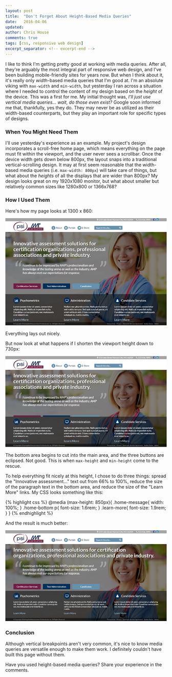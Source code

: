 ```yaml
---
layout: post
title:  "Don't Forget About Height-Based Media Queries"
date:   2016-04-06
updated: 
author: Chris House
comments: true
tags: [css, responsive web design]
excerpt_separator: <!-- excerpt-end -->
---
```


I like to think I'm getting pretty good at working with media queries. After all, they're arguably the most integral part of responsive web design, and I've been building mobile-friendly sites for years now. But when I think about it, it's really only *width*-based media queries that I'm good at. I'm an absolute viking with `max-width` and `min-width`, but yesterday I ran across a situation where I needed to control the content of my design based on the *height* of the device. This was a first for me. My initial thought was, *I'll just use vertical media queries... wait, do those even exist?* Google soon informed me that, thankfully, yes they do. They may never be as utilized as their width-based counterparts, but they play an important role for specific types of designs.<!-- excerpt-end -->

### When You Might Need Them

I'll use yesterday's experience as an example. My project's design incorporates a scroll-free home page, which means everything on the page must fit within the viewport, and the user never sees a scrollbar. Once the device width gets down below 800px, the layout snaps into a traditional vertical-scrolling design. It may at first seem reasonable that the width-based media queries (i.e. `max-width: 800px`) will take care of things, but what about the *heights* of all the displays that are wider than 800px? My design looks great on my 1920x1080 monitor, but what about smaller but relatively common sizes like 1280x800 or 1366x768?

### How I Used Them

Here's how my page looks at 1300 x 860:

![scroll-free page at 1300 x 860](/images/goamp-screenshot-1.jpg)

Everything lays out nicely. 

But now look at what happens if I shorten the viewport height down to 730px:

![scroll-free page at 1300 x 730, broken](/images/goamp-screenshot-2.jpg)

The bottom area begins to cut into the main area, and the three buttons are eclipsed. Not good. This is when `max-height` and `min-height` come to the rescue.

To help everything fit nicely at this height, I chose to do three things: spread the "Innovative assessment..." text out from 66% to 100%, reduce the size of the paragraph text in the bottom area, and reduce the size of the "Learn More" links. My CSS looks something like this:

{% highlight css %}
@media (max-height: 850px){
  .home-message{
    width: 100%;
  }
  .home-bottom p{
    font-size: 1.6rem;
  }
  .learn-more{
    font-size: 1.9rem;
  }
}
{% endhighlight %}

And the result is much better:

![scroll-free page at 1300 x 730, fixed](/images/goamp-screenshot-3.jpg)

### Conclusion

Although vertical breakpoints aren't very common, it's nice to know media queries are versatile enough to make them work. I definitely couldn't have built this page without them. 

Have you used height-based media queries? Share your experience in the comments.